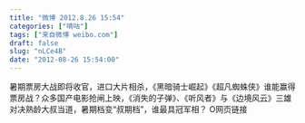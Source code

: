 ```yaml
---
title: "微博 2012.8.26 15:54"
categories: ["嘀咕"]
tags: ["来自微博 weibo.com"]
draft: false
slug: "nLCe4B"
date: "2012-08-26 15:54:00"
---
```


<p>暑期票房大战即将收官，进口大片相杀，《黑暗骑士崛起》《超凡蜘蛛侠》谁能赢得票房战？众多国产电影抢闸上映，《消失的子弹》、《听风者》与《边境风云》三雄对决熟龄大叔当道，暑期档变“叔期档”，谁最具冠军相？  O网页链接 ​​​​</p>
